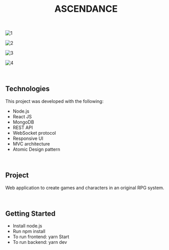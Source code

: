 <h1 align="center">
  ASCENDANCE
</h1>

<br>

![1](https://user-images.githubusercontent.com/49738156/90415966-d8bdb080-e07f-11ea-9333-7c677a764be7.PNG)

![2](https://user-images.githubusercontent.com/49738156/116277589-9fcbf480-a753-11eb-97ed-ed1f83ce23e6.PNG)

![3](https://user-images.githubusercontent.com/49738156/116277754-c8ec8500-a753-11eb-9006-eb6267c4cb7f.PNG)

![4](https://user-images.githubusercontent.com/49738156/116277804-d4d84700-a753-11eb-9de4-9ae2da7ea2ec.PNG)

<br>

## Technologies
This project was developed with the following:
- Node.js
- React JS
- MongoDB
- REST API
- WebSocket protocol
- Responsive UI
- MVC architecture 
- Atomic Design pattern

<br>

## Project
Web application to create games and characters in an original RPG system.

<br>

## Getting Started
- Install node.js
- Run npm install
- To run frontend: yarn Start
- To run backend: yarn dev
